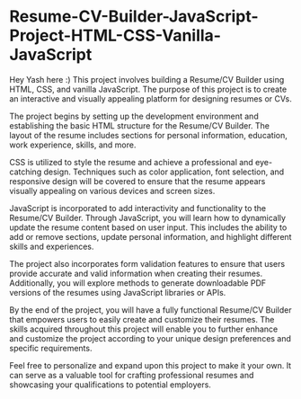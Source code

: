 # Resume-CV-Builder-JavaScript-Project-HTML-CSS-Vanilla-JavaScript

Hey Yash here :)
This project involves building a Resume/CV Builder using HTML, CSS, and vanilla JavaScript. The purpose of this project is to create an interactive and visually appealing platform for designing resumes or CVs.

The project begins by setting up the development environment and establishing the basic HTML structure for the Resume/CV Builder. The layout of the resume includes sections for personal information, education, work experience, skills, and more.

CSS is utilized to style the resume and achieve a professional and eye-catching design. Techniques such as color application, font selection, and responsive design will be covered to ensure that the resume appears visually appealing on various devices and screen sizes.

JavaScript is incorporated to add interactivity and functionality to the Resume/CV Builder. Through JavaScript, you will learn how to dynamically update the resume content based on user input. This includes the ability to add or remove sections, update personal information, and highlight different skills and experiences.

The project also incorporates form validation features to ensure that users provide accurate and valid information when creating their resumes. Additionally, you will explore methods to generate downloadable PDF versions of the resumes using JavaScript libraries or APIs.

By the end of the project, you will have a fully functional Resume/CV Builder that empowers users to easily create and customize their resumes. The skills acquired throughout this project will enable you to further enhance and customize the project according to your unique design preferences and specific requirements.

Feel free to personalize and expand upon this project to make it your own. It can serve as a valuable tool for crafting professional resumes and showcasing your qualifications to potential employers.
